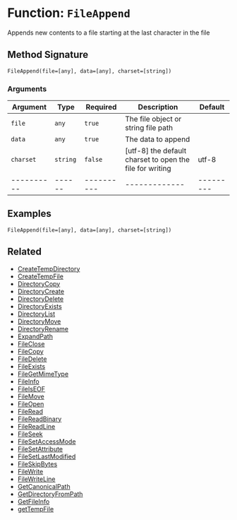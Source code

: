 [comment]: # (Note: This documentation is generated dynamically in the build process.  To modify the contents, change the javadoc on the _invoke method of the BIF class)

# Function: `FileAppend`

Appends new contents to a file starting at the last character in the file

## Method Signature
```
FileAppend(file=[any], data=[any], charset=[string])
```
### Arguments

| Argument | Type | Required | Description | Default |
|----------|------|----------|-------------|---------|
| `file` | `any` | `true` | The file object or string file path | |
| `data` | `any` | `true` | The data to append | |
| `charset` | `string` | `false` | [utf-8] the default charset to open the file for writing | utf-8|
|----------|------|----------|-------------|---------|



## Examples

```
FileAppend(file=[any], data=[any], charset=[string])
```

## Related
  * [CreateTempDirectory](CreateTempDirectory.md)
  * [CreateTempFile](CreateTempFile.md)
  * [DirectoryCopy](DirectoryCopy.md)
  * [DirectoryCreate](DirectoryCreate.md)
  * [DirectoryDelete](DirectoryDelete.md)
  * [DirectoryExists](DirectoryExists.md)
  * [DirectoryList](DirectoryList.md)
  * [DirectoryMove](DirectoryMove.md)
  * [DirectoryRename](DirectoryRename.md)
  * [ExpandPath](ExpandPath.md)
  * [FileClose](FileClose.md)
  * [FileCopy](FileCopy.md)
  * [FileDelete](FileDelete.md)
  * [FileExists](FileExists.md)
  * [FileGetMimeType](FileGetMimeType.md)
  * [FileInfo](FileInfo.md)
  * [FileIsEOF](FileIsEOF.md)
  * [FileMove](FileMove.md)
  * [FileOpen](FileOpen.md)
  * [FileRead](FileRead.md)
  * [FileReadBinary](FileReadBinary.md)
  * [FileReadLine](FileReadLine.md)
  * [FileSeek](FileSeek.md)
  * [FileSetAccessMode](FileSetAccessMode.md)
  * [FileSetAttribute](FileSetAttribute.md)
  * [FileSetLastModified](FileSetLastModified.md)
  * [FileSkipBytes](FileSkipBytes.md)
  * [FileWrite](FileWrite.md)
  * [FileWriteLine](FileWriteLine.md)
  * [GetCanonicalPath](GetCanonicalPath.md)
  * [GetDirectoryFromPath](GetDirectoryFromPath.md)
  * [GetFileInfo](GetFileInfo.md)
  * [getTempFile](getTempFile.md)
